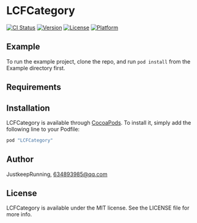 # LCFCategory

[![CI Status](http://img.shields.io/travis/JustkeepRunning/LCFCategory.svg?style=flat)](https://travis-ci.org/JustkeepRunning/LCFCategory)
[![Version](https://img.shields.io/cocoapods/v/LCFCategory.svg?style=flat)](http://cocoapods.org/pods/LCFCategory)
[![License](https://img.shields.io/cocoapods/l/LCFCategory.svg?style=flat)](http://cocoapods.org/pods/LCFCategory)
[![Platform](https://img.shields.io/cocoapods/p/LCFCategory.svg?style=flat)](http://cocoapods.org/pods/LCFCategory)

## Example

To run the example project, clone the repo, and run `pod install` from the Example directory first.

## Requirements

## Installation

LCFCategory is available through [CocoaPods](http://cocoapods.org). To install
it, simply add the following line to your Podfile:

```ruby
pod "LCFCategory"
```

## Author

JustkeepRunning, 634893985@qq.com

## License

LCFCategory is available under the MIT license. See the LICENSE file for more info.
